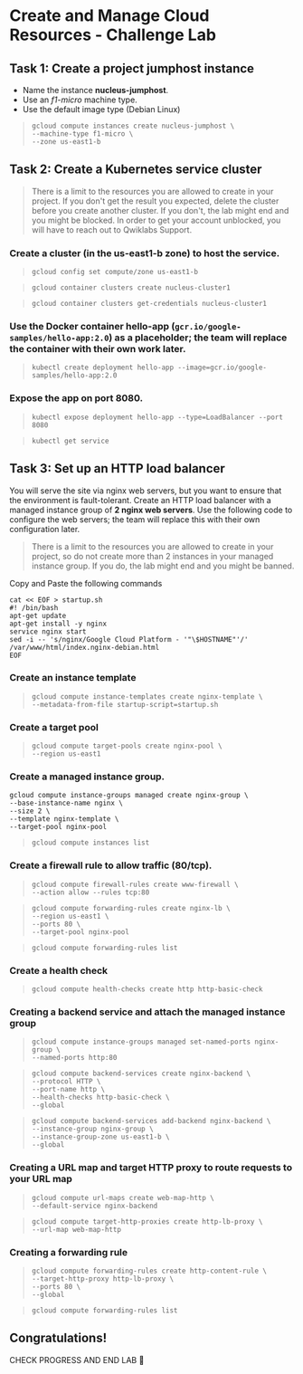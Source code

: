 # Create and Manage Cloud Resources - Challenge Lab

## Task 1: Create a project jumphost instance
- Name the instance **nucleus-jumphost**.
- Use an _f1-micro_ machine type.
- Use the default image type (Debian Linux)

>`gcloud compute instances create nucleus-jumphost \`\
`--machine-type f1-micro \`\
`--zone us-east1-b`

## Task 2: Create a Kubernetes service cluster

>There is a limit to the resources you are allowed to create in your project. If you don't get the result you expected, delete the cluster before you create another cluster. If you don't, the lab might end and you might be blocked. In order to get your account unblocked, you will have to reach out to Qwiklabs Support.
>
### Create a cluster (in the us-east1-b zone) to host the service.

>`gcloud config set compute/zone us-east1-b`

>`gcloud container clusters create nucleus-cluster1`

>`gcloud container clusters get-credentials nucleus-cluster1`

### Use the Docker container hello-app (`gcr.io/google-samples/hello-app:2.0`) as a placeholder; the team will replace the container with their own work later.
>`kubectl create deployment hello-app --image=gcr.io/google-samples/hello-app:2.0`

### Expose the app on port 8080.
>`kubectl expose deployment hello-app --type=LoadBalancer --port 8080`

>`kubectl get service`

## Task 3: Set up an HTTP load balancer
You will serve the site via nginx web servers, but you want to ensure that the environment is fault-tolerant. Create an HTTP load balancer with a managed instance group of **2 nginx web servers**. Use the following code to configure the web servers; the team will replace this with their own configuration later.

>There is a limit to the resources you are allowed to create in your project, so do not create more than 2 instances in your managed instance group. If you do, the lab might end and you might be banned.

Copy and Paste the following commands
```
cat << EOF > startup.sh
#! /bin/bash
apt-get update
apt-get install -y nginx
service nginx start
sed -i -- 's/nginx/Google Cloud Platform - '"\$HOSTNAME"'/' /var/www/html/index.nginx-debian.html
EOF
```

### Create an instance template
>`gcloud compute instance-templates create nginx-template \`\
`--metadata-from-file startup-script=startup.sh`

### Create a target pool
>`gcloud compute target-pools create nginx-pool \`\
`--region us-east1`

### Create a managed instance group.
`gcloud compute instance-groups managed create nginx-group \`\
`--base-instance-name nginx \`\
`--size 2 \`\
`--template nginx-template \`\
`--target-pool nginx-pool`

>`gcloud compute instances list`

### Create a firewall rule to allow traffic (80/tcp).
>`gcloud compute firewall-rules create www-firewall \`\
`--action allow --rules tcp:80`

>`gcloud compute forwarding-rules create nginx-lb \`\
`--region us-east1 \`\
`--ports 80 \`\
`--target-pool nginx-pool`

>`gcloud compute forwarding-rules list`

### Create a health check
>`gcloud compute health-checks create http http-basic-check`

### Creating a backend service and attach the managed instance group
>`gcloud compute instance-groups managed set-named-ports nginx-group \`\
`--named-ports http:80`

>`gcloud compute backend-services create nginx-backend \`\
`--protocol HTTP \`\
`--port-name http \`\
`--health-checks http-basic-check \`\
`--global`

>`gcloud compute backend-services add-backend nginx-backend \`\
`--instance-group nginx-group \`\
`--instance-group-zone us-east1-b \`\
`--global`

### Creating a URL map and target HTTP proxy to route requests to your URL map
>`gcloud compute url-maps create web-map-http \`\
`--default-service nginx-backend`

>`gcloud compute target-http-proxies create http-lb-proxy \`\
`--url-map web-map-http`

### Creating a forwarding rule
>`gcloud compute forwarding-rules create http-content-rule \`\
`--target-http-proxy http-lb-proxy \`\
`--ports 80 \`\
`--global`

>`gcloud compute forwarding-rules list`

## Congratulations!
CHECK PROGRESS AND END LAB 🙂

